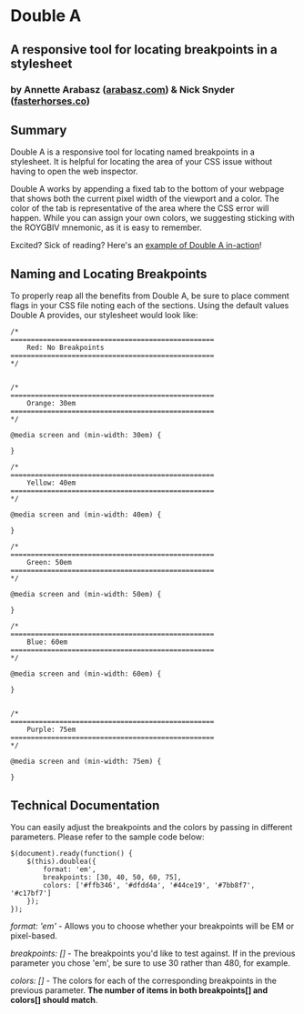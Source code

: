 # Double A
## A responsive tool for locating breakpoints in a stylesheet
### by Annette Arabasz ([arabasz.com](http://arabasz.com)) & Nick Snyder ([fasterhorses.co](http://fasterhorses.co))


## Summary
Double A is a responsive tool for locating named breakpoints in a stylesheet. It is helpful for locating the area of your CSS issue without having to open the web inspector. 

Double A works by appending a fixed tab to the bottom of your webpage that shows both the current pixel width of the viewport and a color. The color of the tab is representative of the area where the CSS error will happen. While you can assign your own colors, we suggesting sticking with the ROYGBIV mnemonic, as it is easy to remember.

Excited? Sick of reading? Here's an [example of Double A in-action](http://fstrhrs.com/assets/double-a/index.html)!

## Naming and Locating Breakpoints
To properly reap all the benefits from Double A, be sure to place comment flags in your CSS file noting each of the sections. Using the default values Double A provides, our stylesheet would look like:

    /*
    ==================================================
        Red: No Breakpoints
    ==================================================
    */
    
    
    /*
    ==================================================
        Orange: 30em
    ==================================================
    */
    
    @media screen and (min-width: 30em) {
    
    }
    
    /*
    ==================================================
        Yellow: 40em
    ==================================================
    */
    
    @media screen and (min-width: 40em) {
    
    }
    
    /*
    ==================================================
        Green: 50em
    ==================================================
    */
    
    @media screen and (min-width: 50em) {
    
    }
    
    /*
    ==================================================
        Blue: 60em
    ==================================================
    */
    
    @media screen and (min-width: 60em) {
    
    }
    
    
    /*
    ==================================================
        Purple: 75em
    ==================================================
    */
    
    @media screen and (min-width: 75em) {
    
    }

## Technical Documentation
You can easily adjust the breakpoints and the colors by passing in different parameters. Please refer to the sample code below:

    $(document).ready(function() {
        $(this).doublea({
            format: 'em',
            breakpoints: [30, 40, 50, 60, 75],
            colors: ['#ffb346', '#dfdd4a', '#44ce19', '#7bb8f7', '#c17bf7']
        });
    });

*format: 'em'* - Allows you to choose whether your breakpoints will be EM or pixel-based. 

*breakpoints: []* - The breakpoints you'd like to test against. If in the previous parameter you chose 'em', be sure to use 30 rather than 480, for example.

*colors: []* - The colors for each of the corresponding breakpoints in the previous parameter. **The number of items in both breakpoints[] and colors[] should match**.

